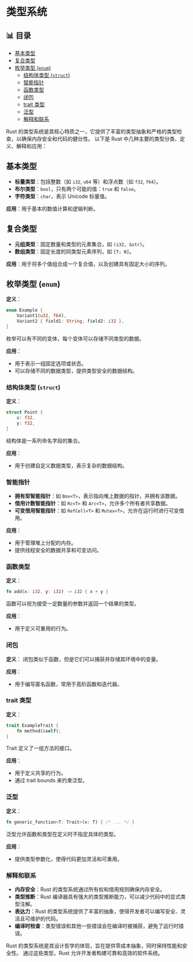 ﻿# 类型系统


## 📊 目录

- [基本类型](#基本类型)
- [复合类型](#复合类型)
- [枚举类型 (`enum`)](#枚举类型-enum)
  - [结构体类型 (`struct`)](#结构体类型-struct)
  - [智能指针](#智能指针)
  - [函数类型](#函数类型)
  - [闭包](#闭包)
  - [trait 类型](#trait-类型)
  - [泛型](#泛型)
  - [解释和联系](#解释和联系)


Rust 的类型系统是其核心特质之一，它提供了丰富的类型抽象和严格的类型检查，以确保内存安全和代码的健壮性。
以下是 Rust 中几种主要的类型分类、定义、解释和应用：

## 基本类型

- **标量类型**：包括整数（如 `i32`, `u64` 等）和浮点数（如 `f32`, `f64`）。
- **布尔类型**：`bool`，只有两个可能的值：`true` 和 `false`。
- **字符类型**：`char`，表示 Unicode 标量值。

**应用**：用于基本的数值计算和逻辑判断。

## 复合类型

- **元组类型**：固定数量和类型的元素集合，如 `(i32, &str)`。
- **数组类型**：固定长度的同类型元素序列，如 `[T; N]`。

**应用**：用于将多个值组合成一个复合值，以及创建具有固定大小的序列。

## 枚举类型 (`enum`)

**定义**：

```rust
enum Example {
    Variant1(u32, f64),
    Variant2 { field1: String, field2: i32 },
}
```

枚举可以有不同的变体，每个变体可以存储不同类型的数据。

**应用**：

- 用于表示一组固定选项或状态。
- 可以存储不同的数据类型，提供类型安全的数据结构。

### 结构体类型 (`struct`)

**定义**：

```rust
struct Point {
    x: f32,
    y: f32,
}
```

结构体是一系列命名字段的集合。

**应用**：

- 用于创建自定义数据类型，表示复杂的数据结构。

### 智能指针

- **拥有型智能指针**：如 `Box<T>`，表示指向堆上数据的指针，并拥有该数据。
- **借用计数智能指针**：如 `Rc<T>` 和 `Arc<T>`，允许多个所有者共享数据。
- **可变借用智能指针**：如 `RefCell<T>` 和 `Mutex<T>`，允许在运行时进行可变借用。

**应用**：

- 用于管理堆上分配的内存。
- 提供线程安全的数据共享和可变访问。

### 函数类型

**定义**：

```rust
fn add(x: i32, y: i32) -> i32 { x + y }
```

函数可以视为接受一定数量的参数并返回一个结果的类型。

**应用**：

- 用于定义可重用的行为。

### 闭包

**定义**：
闭包类似于函数，但是它们可以捕获并存储其环境中的变量。

**应用**：

- 用于编写匿名函数，常用于高阶函数和迭代器。

### trait 类型

**定义**：

```rust
trait ExampleTrait {
    fn method(&self);
}
```

Trait 定义了一组方法的接口。

**应用**：

- 用于定义共享的行为。
- 通过 trait bounds 来约束泛型。

### 泛型

**定义**：

```rust
fn generic_function<T: Trait>(x: T) { /* ... */ }
```

泛型允许函数和类型在定义时不指定具体的类型。

**应用**：

- 提供类型参数化，使得代码更加灵活和可重用。

### 解释和联系

- **内存安全**：Rust 的类型系统通过所有权和借用规则确保内存安全。
- **类型推断**：Rust 编译器具有强大的类型推断能力，可以减少代码中的显式类型注解。
- **表达力**：Rust 的类型系统提供了丰富的抽象，使得开发者可以编写安全、灵活且可维护的代码。
- **编译时检查**：类型错误和其他一些错误会在编译时被捕获，避免了运行时错误。

Rust 的类型系统是其设计哲学的体现，旨在提供零成本抽象，同时保持性能和安全性。
通过这些类型，Rust 允许开发者构建可靠和高效的软件系统。
